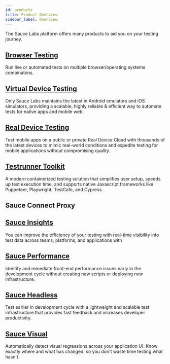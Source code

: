 ```yaml
---
id: products
title: Product Overview
sidebar_label: Overview
---
```


The Sauce Labs platform offers many products to aid you on your testing journey.

## [Browser Testing](automation-web-app-testing.md)

Run live or automated tests on multiple browser/operating systems combinatons.

## [Virtual Device Testing](automation-mobile-app-testing.md#virtual-device-testing) 

Only Sauce Labs maintains the latest in Android emulators and iOS simulators, providing a scalable, highly reliable & efficient way to automate tests for native apps and mobile web.

## [Real Device Testing](automation-mobile-app-testing.md#real-device-testing) 

Test mobile apps on a public or private Real Device Cloud with thousands of the latest devices to mimic real-world conditions and expedite testing for mobile applications without compromising quality.

## [Testrunner Toolkit](testrunner-toolkit-overview.md)

A modern containerized testing solution that simplifies user setup, speeds up test execution time, and supports native Javascript frameworks like Puppeteer, Playwright, TestCafe, and Cypress.

## Sauce Connect Proxy

## [Sauce Insights](sauce-insights-overview.md)

You can improve the efficiency of your testing with real-time visibility into test data across teams, platforms, and applications with

## [Sauce Performance](sauce-performance-overview.md)

Identify and remediate front-end performance issues early in the development cycle without creating new scripts or deploying new infrastructure.

## [Sauce Headless](sauce-headless-overview.md)

Test earlier in development cycle with a lightweight and scalable test infrastructure that provides fast feedback and increases developer productivity.

## [Sauce Visual](sauce-visual-overview.md) 

Automatically detect visual regressions across your application UI. Know exactly where and what has changed, so you don't waste time testing what hasn't.

